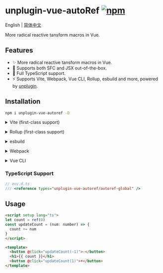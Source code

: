# unplugin-vue-autoRef [![npm](https://img.shields.io/npm/v/unplugin-vue-autoref.svg)](https://npmjs.com/package/unplugin-vue-autoref)

English | [简体中文](./README-zh-CN.md)

More radical reactive tansform macros in Vue.

## Features


- ✨ More radical reactive tansform macros in Vue.
- 💚 Supports both SFC and JSX out-of-the-box.
- 🦾 Full TypeScript support.
- ⚡️ Supports Vite, Webpack, Vue CLI, Rollup, esbuild and more, powered by [unplugin](https://github.com/unjs/unplugin).

## Installation

```bash
npm i unplugin-vue-autoref -D
```

<details>
<summary>Vite (first-class support)</summary><br>

```ts
// vite.config.ts
import AutoRef from 'unplugin-vue-autoref/vite'
import Vue from '@vitejs/plugin-vue'

export default defineConfig({
  plugins: [AutoRef(), Vue({ reactivityTransform: true })],
})
```

<br></details>

<details>
<summary>Rollup (first-class support)</summary><br>

```ts
// rollup.config.js
import Vue from 'unplugin-vue/rollup'
import AutoRef from 'unplugin-vue-autoref/rollup'

export default {
  plugins: [AutoRef(), Vue({ reactivityTransform: true })], // must be before Vue plugin!
}
```

<br></details>

<details>
<summary>esbuild</summary><br>

```ts
// esbuild.config.js
import { build } from 'esbuild'

build({
  plugins: [
    require('unplugin-vue-autoref/esbuild')(), // must be before Vue plugin!
    require('unplugin-vue/esbuild')(),
  ],
})
```

<br></details>

<details>
<summary>Webpack</summary><br>

```ts
// webpack.config.js
module.exports = {
  /* ... */
  plugins: [
    require('unplugin-vue-autoref/webpack')(), // must be before Vue plugin!
    require('unplugin-vue/webpack')(),
  ],
}
```

<br></details>

<details>
<summary>Vue CLI</summary><br>

```ts
// vue.config.js
module.exports = {
  configureWebpack: {
    plugins: [require('unplugin-vue-autoref/webpack')()],
  },
}
```

<br></details>

### TypeScript Support

```ts
// env.d.ts
/// <reference types="unplugin-vue-autoref/autoref-global" />
```

## Usage

```html
<script setup lang="ts">
let count = ref(0)
const updateCount = (num: number) => {
  count += num
}
</script>

<template>
  <button @click="updateCount(-1)">-</button>
  <h1>{{ count }}</h1>
  <button @click="updateCount(1)">+</button>
</template>

```

